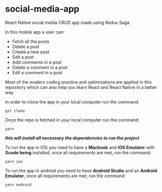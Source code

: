 # social-media-app
React Native social media CRUD app made using Redux Saga

In this mobile app a user can: 
- Fetch all the posts
- Delete a post
- Create a new post
- Edit a post
- Add comments in a post
- Delete a comment in a post
- Edit a comment in a post 

Most of the modern coding practice and optimizations are applied in this repository which can also help you learn React and React Native in a better way. 

In order to clone the app in your local computer run the command:
```
git clone
```

Once the repo is fetched in your local computer run the command: 
```
yarn
```
***this will install all necessary the dependencies to run the project***

To run the app in IOS you need to have a **Macbook** and **IOS Emulator** with **Xcode being** installed, once all requirements are met, run the command: 
```
yarn ios
```

To run the app in android you need to have **Android Studio** and an **Android Emulator**, once all requirements are met, run the command: 
```
yarn android
```
